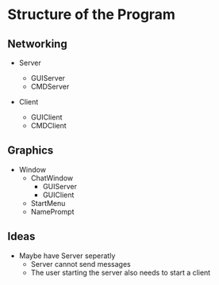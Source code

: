 # Structure of the Program
## Networking
* Server
    * GUIServer
    * CMDServer

* Client
    * GUIClient
    * CMDClient

## Graphics
* Window
    * ChatWindow
        * GUIServer
        * GUIClient
    * StartMenu
    * NamePrompt

## Ideas
* Maybe have Server seperatly
    * Server cannot send messages
    * The user starting the server also needs to start a client
